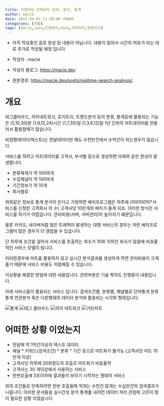 ```yaml
---
title: 리얼타임 인메모리 검색, 분석, 통계
author: macle
date: 2021-04-03 21:30:00 +0800
categories: [개발]
tags: [macle,java,인메모리,data,빅데이터,병렬처리]
---
```


- 아직 작성중인 글로 완성 된 내용이 아닙니다. 내용이 많아서 시간의 여유가 되는 대로 추가로 작성될 예정 입니다.

- 작성자 : macle
- 작성자 블로그: https://macle.dev
- 원본경로: https://macle.dev/posts/realtime-search-analysis/

# 개요
테그클라우드, 의미네트워크, 로지트리, 트랜드분석 등의 분류, 통계등에 활용되는 기능은 (5,10,30)분 (1,6,12,24)시간 (1,7,30)일 (1,3,6,12)달 1년 단위의 마트데이터를 만들어서 활용할때가 많습니다.

비정형데이터(텍스트)는 한달데이터만 해도 수천만건에서 수억건이 되는경우가 많습니다.

서비스를 하려고 마트데이터를 고객사, 부서별 등으로 생성하면 아래와 같은 현상이 발생합니다.
- 분류체계가 약 100여개
- 수집채널이 약 100여개
- 기간정보가 약 10개
- 회사별로

위와같은 정보로 통계 분석이 돈다고 가정하면 배치프로그램은 하루에 (100*100*10*서비스를 신청한 고객회사 의 수) 고객사당 10만개의 배치가 돌게 되죠. 이러한 방식은 서비스를 하기가 어렵습니다. 관리비용(서버, 서버관리)이 높아지기 떄문입니다.

물론 카카오, 네이버처럼 많은 트래픽이 발생하는 대형 서비스의 경우는 저런 배치프로그램이 많은 경우가 더 괜찮을 수 있습니다.

단 하루에 조건을 걸어서 서비스를 호출하는 회수가 10회 이하인 회사가 많을때 비효율적인 서비스 모델이 됩니다.

이러한경우에 마트를 활용하지 않고 실시간 분석결과를 생성하게 하면 관리비용이 크게 줄기 때문에 서비스 비용도 저렴해질 수 있습니다.

이상황을 해결한 방법에 대한 내용입니다. 관련부분은 기술 특허도 진행중이 내용입니다.

아래 서비스들이 활용되는 서비스 입니다. 검색조건별, 분류별, 체녈별로 단어통게 분류통계 연관분석 혹은 다른형태의 데이터 분석에 활용되는 시각화 형태입니다.

![통계](https://github.com/macle86/macle86.github.io/blob/master/img/realtime/stat.JPG?raw=true)
![테그 클라우드](https://github.com/macle86/macle86.github.io/blob/master/img/realtime/tagcloud.png?raw=true)
![의미 네트워크](https://github.com/macle86/macle86.github.io/blob/master/img/realtime/sna.png?raw=true)
![기타차트](https://github.com/macle86/macle86.github.io/blob/master/img/realtime/etc.jpg?raw=true)

# 어떠한 상황 이었는지
- 한달에 약 1억건이상의 텍스트 데이터
- 채널 * 키워드(검색조건) * 분류 * 기간 등으로 마트화가 불가능 (고객사당 마트 10만개 이상)
- 고객사당 하루에 20회정도의 호출로 마트화가 비효율적
- 고객사는 30 개이상에서 사용하는 서비스
- 한번호출에 5초이하에 결과들이 보이기 시작하는 형태의 서비스

위의 조건들로 만족하려면 한번 호출될때 적게는 수천건 많개는 수십만건의 검색결과가 나옵니다. 이러한 문서들을 실시간성 분석 통계를 내려먼 데이터 처리 관점에 고민이 많이 필요한 상황 이었습니다.




